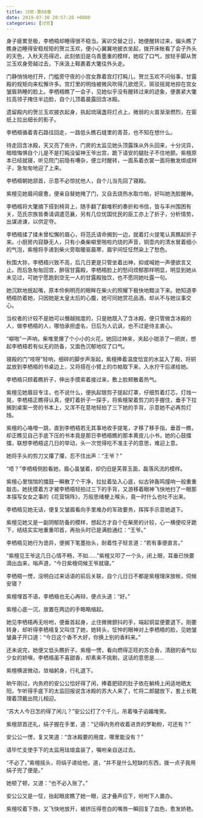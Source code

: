 ```yaml
---
title: 讨欢-第68章
date: 2019-07-30 20:57:28 +0800
categories: [讨欢]
---
```


身子疲累至极，李栖梧却睡得很不稳当。寅卯交替之日，她便醒转过来，偏头瞧了瞧身边睡得安稳规矩的贺兰玉欢，便小心翼翼地披衣坐起，拨开床帐看了会子外头的天色，入秋天亮得迟，此刻依旧是乌青墨重的模样，她叹了口气，放轻手脚从贺兰玉欢身旁越过去，下床汲上鞋裹着大氅往外头走。

门静悄悄地打开，门槛旁守夜的小宫女靠着宫灯打盹儿，贺兰玉欢不问俗事，甘露殿的规矩向来松懈许多。宫灯里的明烛被微风吹得几欲熄灭，斑驳摇晃地掠在宫女皱眉熟睡的脸上。李栖梧瞧了一会子，见她似乎没有醒转过来的迹象，便裹紧大氅拉高领子掩住半边脸，自个儿顶着晨露回含冰殿。

遗留殿内的贺兰玉欢披衣起身，执起琉璃盏将灯点上，微弱的火苗渐渐燃烈，在窗纸上拉出细长的影子。

李栖梧循着青石路往回走，一路低头瞧石缝里的青苔，也不知在想什么。

待走回含冰殿，天又亮了些许，门房的太监见她头顶露珠从外头回来，十分诧异，暗暗悔惧自个儿是不是打盹没留神王爷出宫，跪下请安的腿肚子不住地颤。紫檀原本已经就寝，听见院门前隐有嘈杂，便立时醒转，一面系着衣裳一面将散发绑成辫子，急匆匆地迎了上来。

李栖梧朝她颔首，示意不必惊扰他人，自个儿当先回了寝殿。

紫檀见她眉间疲惫，便亲自替她掩了门，又自去烧热水取巾帕，好叫她洗脸醒神。

李栖梧将大氅摘下搭到椅背上，随手翻了翻堆积的奏折和书信，皆与丰州围困有关，范氏宗族皆奏请调遣范襄，另有几位忧国忧民的臣工亦上了折子，分析情势，出谋进谏，以供定夺。

李栖梧揉了揉未曾松懈的眉心，将范氏请命搁到一边，就着灯火提笔认真瞧起折子来。小厨房内寂静无人，只有小桑柴噼里啪啦灼烧的声音，铜壶内的清水冒着细小的气泡，紫檀将手递到柴火旁取暖驱晨寒，眉宇间怔怔然染上了愁色。

秋围大狝，李栖梧兴致不高，后几日更是只管坐着出神，抑或喊她一声便欲言又止。而后急匆匆回宫，醉宿甘露殿，李栖梧脸上的愁闷烦郁那样明显，明显到她从未见过，可她宁愿跑到空无一人的甘露殿独饮，也不愿同她吐露一句。

她沉默地抿起嘴，原本伶俐明亮的眼眸在柴火的照耀下极快地黯淡下来。她知道李栖梧防着她，只因她是太皇太后的心腹，她可同她赏花品酒，却从不与她议事交心。

当权者的计较不是她可以僭越揣度的，只是她既入了含冰殿，便只管做含冰殿的人，做李栖梧的人，哪怕承担虚名，日后为人讥讽，也不过是侍主衷心。

“噼啪”一声响，柴堆里爆了个小小的火花，她回过神来，夹起小钳添了一把炭，想起李栖梧若有似无的防备，又面色沉郁地叹了口气。

寝殿的门“吱呀”轻响，细碎的脚步声渐起，紫檀捧着温度恰宜的水盆入了殿，将铜盆放到李栖梧的书桌边上，又将搭在小臂上的巾帕取下来，入水拧干后递给她。

李栖梧只顾着瞧折子，伸出手摸索着接过来，敷上脸颊散着热气。

紫檀见她眉目专注，也不说什么，便执起银剪子提起灯罩，仔细剪着灯芯，灯烛一晃，李栖梧正瞧得认真，便盯着折子一探手，将紫檀架着剪刀的手握住，垂手下拉搁到桌案一旁的书本上，又浑不在意地轻拍了三下她的手背，示意她不必再剪灯烛。

紫檀的心咯噔一跳，直到李栖梧若无其事地收手提笔，才移了移手指，垂首一瞧，却正瞧见自己手底下压的书本竟是那日李栖梧瞧的那本黄皮儿小书，她的心鼓擂擂，联想李栖梧这几日的举动，头一次觉得吃不准主子的意思，难迎上意。

她将手头的剪刀又攥了攥，忍不住出声：“王爷？”

“唔？”李栖梧侧脸看她，眉心虽皱着，却仍旧是芙蓉玉面，磊落风流的模样。

紫檀心里惴惴的擂鼓一瞬散了个干净，拉扯着坠入心底，似古钟轰鸣撞响一般重重敲击。她抚摸着方才被李栖梧轻拍过三下的手背，又游移着眼神飞快地扫了一眼那本描写女女之事的《花营锦阵》，万般思绪梗上喉头，竟一时什么也吐不出来。

李栖梧见她无话，便复又皱眉看向手里难办的军政要务，挥挥手示意她退下。

紫檀见她又是一副阴郁防备的模样，想起方才自个在柴房的计较，心一横便咬牙跪下，结结实实地重重叩首，再抬头时已是满脸通红：“王爷。”

李栖梧见她行为诡异，便搁下笔墨抬头，耐着性子轻言道：“若有事便直言。”

“紫檀见王爷这几日心情不畅，不如……”紫檀又叩了一个头，闭上眼，耳垂已快要滴出血来，嗡声道，“今日紫檀伺候王爷就寝。”

李栖梧一愣，没明白过来话语的前后关联，自个儿日日不都是紫檀理床放帐，伺候安寝？

紫檀埋首不语，李栖梧也无心再辩，便点头道：“好。”

紫檀心底一沉，放置在两边的手略略缩起。

她见李栖梧再无吩咐，便垂首起身，止住微微颤抖的手，端起铜盆便要退下。刚要转身，却听得李栖梧复又叫住了她，她转头，怔忡的眼神对上李栖梧的脸，见她皱皱鼻子开口道：“今日这个香不大好，你换上别的香料来。”

还未说完，她便又低头瞧折子。紫檀一愣，看向燃得正旺的苏合香，清甜的香气似少女的娇嗔，李栖梧虽不喜甜香，却素来不挑剔，这话的意思是……

紫檀横波微动，敛袖躬身，行礼退下。

晌午刚过，内务府的安公公恰好得了闲，捧着肥硕的肚子依在躺椅上闲适地晒太阳，乍听得手底下的太监回报说含冰殿的苏大人来了，忙将二郎腿放下，套上长靴理着顶戴出院儿相迎。

“苏大人今日怎的得了闲儿？”安公公打了个千儿，吊着嗓子谄媚堆笑。

紫檀颔首还礼，绢子握在手里，道：“记得内务府收着进贡的罗勒粉，可还有？”

安公公一愣，复又笑道：“含冰殿要的用度，哪里能没有？”

语毕忙支使手下的太监用珐琅盒装了，嘱咐亲自送过去。

“不必了，”紫檀摇头，将绢子递给他，道，“并不是什么短缺的东西，拨一点子我用绢子兜了便是。”

她顿了顿，又道：“也不必入账了。”

安公公又是一怔，抬起眼皮瞧了她一眼，这才叠声应下，吩咐下人置办。

紫檀咬着下唇，又飞快地放开，被挤压得苍白的嘴唇一瞬回复了血色，愈发娇艳。

